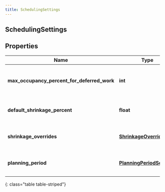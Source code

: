 ```yaml
---
title: SchedulingSettings
---
```

## SchedulingSettings

## Properties

|Name | Type | Description | Notes|
|------------ | ------------- | ------------- | -------------|
| **max_occupancy_percent_for_deferred_work** | **int** | Max occupancy percent for deferred work | [optional] |
| **default_shrinkage_percent** | **float** | Default shrinkage percent for scheduling | [optional] |
| **shrinkage_overrides** | [**ShrinkageOverrides**](ShrinkageOverrides.html) | Shrinkage overrides for scheduling | [optional] |
| **planning_period** | [**PlanningPeriodSettings**](PlanningPeriodSettings.html) | Planning period settings for scheduling | [optional] |
{: class="table table-striped"}


